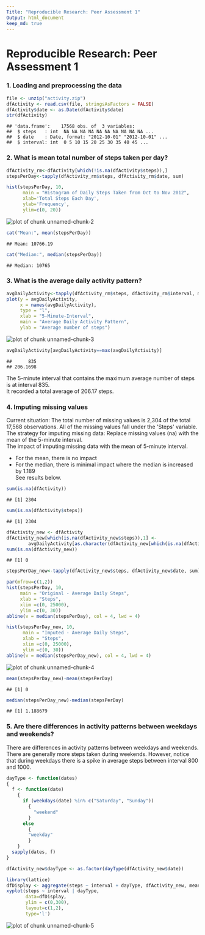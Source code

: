 ```yaml
---
Title: "Reproducible Research: Peer Assessment 1"
Output: html_document
keep_md: true
---
```


# Reproducible Research: Peer Assessment 1

### 1. Loading and preprocessing the data

```r
file <- unzip("activity.zip")
dfActivity <- read.csv(file, stringsAsFactors = FALSE)
dfActivity$date <- as.Date(dfActivity$date)
str(dfActivity)  
```

```
## 'data.frame':	17568 obs. of  3 variables:
##  $ steps   : int  NA NA NA NA NA NA NA NA NA NA ...
##  $ date    : Date, format: "2012-10-01" "2012-10-01" ...
##  $ interval: int  0 5 10 15 20 25 30 35 40 45 ...
```
  
### 2. What is mean total number of steps taken per day?

```r
dfActivity_rm<-dfActivity[which(!is.na(dfActivity$steps)),]
stepsPerDay<-tapply(dfActivity_rm$steps, dfActivity_rm$date, sum)

hist(stepsPerDay, 10,
      main = "Histogram of Daily Steps Taken from Oct to Nov 2012",
      xlab='Total Steps Each Day',
      ylab='Frequency',
      ylim=c(0, 20))
```

![plot of chunk unnamed-chunk-2](figure/unnamed-chunk-2-1.png) 

```r
cat("Mean:", mean(stepsPerDay))  
```

```
## Mean: 10766.19
```

```r
cat("Median:", median(stepsPerDay))
```

```
## Median: 10765
```

### 3. What is the average daily activity pattern?

```r
avgDailyActivity<-tapply(dfActivity_rm$steps, dfActivity_rm$interval, mean)
plot(y = avgDailyActivity, 
     x = names(avgDailyActivity), 
     type = "l", 
     xlab = "5-Minute-Interval", 
     main = "Average Daily Activity Pattern", 
     ylab = "Average number of steps")
```

![plot of chunk unnamed-chunk-3](figure/unnamed-chunk-3-1.png) 

```r
avgDailyActivity[avgDailyActivity==max(avgDailyActivity)]
```

```
##      835 
## 206.1698
```
The 5-minute interval that contains the maximum average number of steps is at interval 835.  
It recorded a total average of 206.17 steps.  
  

### 4. Imputing missing values
Current situation: The total number of missing values is 2,304 of the total 17,568 observations. All of the missing values fall under the 'Steps' variable.  
The strategy for imputing missing data: Replace missing values (na) with the mean of the 5-minute interval.  
The impact of imputing missing data with the mean of 5-minute interval.
 * For the mean, there is no impact  
 * For the median, there is minimal impact where the median is increased by 1.189  
See results below. 

```r
sum(is.na(dfActivity))
```

```
## [1] 2304
```

```r
sum(is.na(dfActivity$steps))
```

```
## [1] 2304
```

```r
dfActivity_new <- dfActivity
dfActivity_new[which(is.na(dfActivity_new$steps)),1] <-
        avgDailyActivity[as.character(dfActivity_new[which(is.na(dfActivity_new$steps)),3])]
sum(is.na(dfActivity_new))
```

```
## [1] 0
```

```r
stepsPerDay_new<-tapply(dfActivity_new$steps, dfActivity_new$date, sum)

par(mfrow=c(1,2))
hist(stepsPerDay, 10, 
     main = "Original - Average Daily Steps", 
     xlab = "Steps", 
     xlim =c(0, 25000),
     ylim =c(0, 30))
abline(v = median(stepsPerDay), col = 4, lwd = 4)

hist(stepsPerDay_new, 10, 
      main = "Imputed - Average Daily Steps", 
      xlab = "Steps",
      xlim =c(0, 25000),
      ylim =c(0, 30))
abline(v = median(stepsPerDay_new), col = 4, lwd = 4)
```

![plot of chunk unnamed-chunk-4](figure/unnamed-chunk-4-1.png) 

```r
mean(stepsPerDay_new)-mean(stepsPerDay)
```

```
## [1] 0
```

```r
median(stepsPerDay_new)-median(stepsPerDay)
```

```
## [1] 1.188679
```
  

### 5. Are there differences in activity patterns between weekdays and weekends?
There are differences in activity patterns between weekdays and weekends. There are generally more steps taken during weekends. However, notice that during weekdays there is a spike in average steps between interval 800 and 1000.


```r
dayType <- function(dates) 
{
  f <- function(date) 
    {
      if (weekdays(date) %in% c("Saturday", "Sunday")) 
        {
          "weekend"
        }
      else 
        {
        "weekday"
        }
    }
  sapply(dates, f)
}

dfActivity_new$dayType <- as.factor(dayType(dfActivity_new$date))

library(lattice)
dfDisplay <- aggregate(steps ~ interval + dayType, dfActivity_new, mean)
xyplot(steps ~ interval | dayType, 
       data=dfDisplay, 
       ylim = c(0,300), 
       layout=c(1,2), 
       type='l')
```

![plot of chunk unnamed-chunk-5](figure/unnamed-chunk-5-1.png) 


